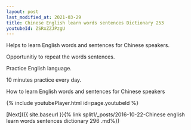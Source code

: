 ```yaml
---
layout: post
last_modified_at: 2021-03-29
title: Chinese English learn words sentences Dictionary 253 
youtubeId: ZSRxZZJPzgU
---
```

 
 
Helps to learn English words and sentences for Chinese speakers.

Opportunitiy to repeat the words sentences. 

Practice English language. 
 
10 minutes practice every day. 
 
How to learn English words and sentences for Chinese speakers 
 
{% include youtubePlayer.html id=page.youtubeId %}
 
 
[Next]({{ site.baseurl }}{% link  split1/_posts/2016-10-22-Chinese english learn words sentences dictionary 296 .md%})
 
